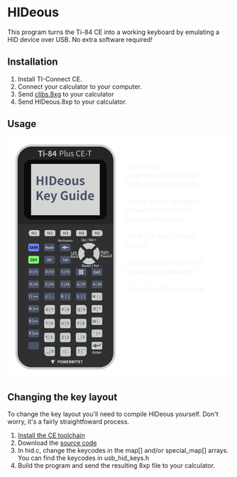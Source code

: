 # HIDeous
This program turns the Ti-84 CE into a working keyboard by emulating a HID device over USB. No extra software required!

## Installation
1. Install TI-Connect CE.
2. Connect your calculator to your computer.
3. Send [clibs.8xg](https://github.com/CE-Programming/libraries/releases/tag/v11.1) to your calculator
4. Send HIDeous.8xp to your calculator.

## Usage

<p align="center">
    <img src="https://raw.githubusercontent.com/Powerbyte7/HIDeous/master/keyguide.svg?sanitize=true"
        width="800">
</p>

## Changing the key layout

To change the key layout you'll need to compile HIDeous yourself. Don't worry, it's a fairly straightfoward process. 

1. [Install the CE toolchain](https://ce-programming.github.io/toolchain/static/getting-started.html)
2. Download the [source code](https://github.com/Powerbyte7/HIDeous/archive/refs/heads/master.zip)
3. In hid.c, change the keycodes in the map[] and/or special_map[] arrays. You can find the keycodes in usb_hid_keys.h
4. Build the program and send the resulting 8xp file to your calculator.